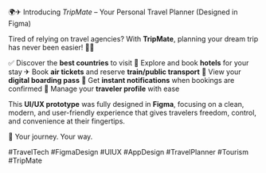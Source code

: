 🌍✈ Introducing *TripMate* – Your Personal Travel Planner (Designed in Figma)

Tired of relying on travel agencies? With **TripMate**, planning your dream trip has never been easier! 🧳✨

✅ Discover the **best countries** to visit
🏨 Explore and book **hotels** for your stay
✈ Book **air tickets** and reserve **train/public transport**
🪪 View your **digital boarding pass**
📱 Get **instant notifications** when bookings are confirmed
👤 Manage your **traveler profile** with ease

This **UI/UX prototype** was fully designed in **Figma**, focusing on a clean, modern, and user-friendly experience that gives travelers freedom, control, and convenience at their fingertips.

🚀 Your journey. Your way.

\#TravelTech #FigmaDesign #UIUX #AppDesign #TravelPlanner #Tourism #TripMate
